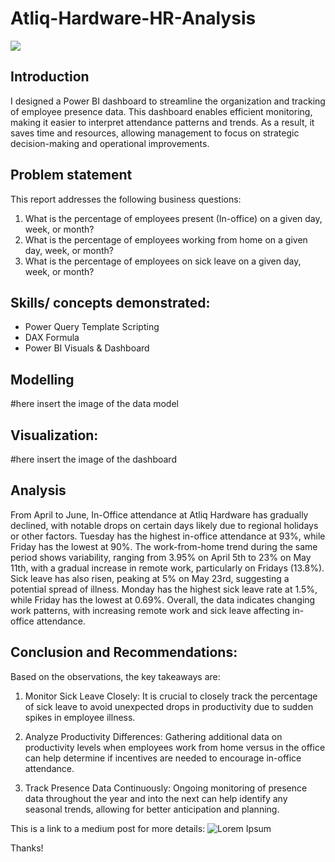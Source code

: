 # Atliq-Hardware-HR-Analysis



![](atliq_hardware_image.jpg)



## Introduction
I designed a Power BI dashboard to streamline the organization and tracking of employee presence data. This dashboard enables efficient monitoring, making it easier to interpret attendance patterns and trends. As a result, it saves time and resources, allowing management to focus on strategic decision-making and operational improvements.



## Problem statement
This report addresses the following business questions:

1. What is the percentage of employees present (In-office) on a given day, week, or month?
2. What is the percentage of employees working from home on a given day, week, or month?
3. What is the percentage of employees on sick leave on a given day, week, or month?



## Skills/ concepts demonstrated:
- Power Query Template Scripting
- DAX Formula
- Power BI Visuals & Dashboard


## Modelling
#here insert the image of the data model


## Visualization:

#here insert the image of the dashboard



## Analysis
From April to June, In-Office attendance at Atliq Hardware has gradually declined, with notable drops on certain days likely due to regional holidays or other factors. Tuesday has the highest in-office attendance at 93%, while Friday has the lowest at 90%. The work-from-home trend during the same period shows variability, ranging from 3.95% on April 5th to 23% on May 11th, with a gradual increase in remote work, particularly on Fridays (13.8%). Sick leave has also risen, peaking at 5% on May 23rd, suggesting a potential spread of illness. Monday has the highest sick leave rate at 1.5%, while Friday has the lowest at 0.69%. Overall, the data indicates changing work patterns, with increasing remote work and sick leave affecting in-office attendance.



## Conclusion and Recommendations:

Based on the observations, the key takeaways are:

1. Monitor Sick Leave Closely: It is crucial to closely track the percentage of sick leave to avoid unexpected drops in productivity due to sudden spikes in employee illness.

2. Analyze Productivity Differences: Gathering additional data on productivity levels when employees work from home versus in the office can help determine if incentives are needed to encourage in-office attendance.

3. Track Presence Data Continuously: Ongoing monitoring of presence data throughout the year and into the next can help identify any seasonal trends, allowing for better anticipation and planning.

This is a link to a medium post for more details: 
![Lorem Ipsum]()

Thanks!






